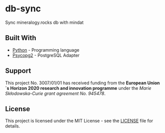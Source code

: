 # db-sync
Sync mineralogy.rocks db with mindat

## Built With

* [Python](https://docs.python.org/3/) - Programming language
* [Psycopg2]([https://docs.djangoproject.com/](https://www.psycopg.org/docs/)) - PostgreSQL Adapter

## Support

This project No. 3007/01/01 has received funding from the **European Union´s Horizon 2020 research and innovation programme** under the *Marie Skłodowska-Curie grant agreement No. 945478*.


## License

This project is licensed under the MIT License - see the [LICENSE](LICENSE) file for details.
